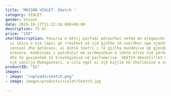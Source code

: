 ```yaml
---
title: 'MAISON VIOLET: Sketch '
category: VIOLET
gender: Unisex
date: 2019-10-17T11:22:16.000+06:00
description: 75 ml
price: "155"
shortDescription: Pasuria e këtij parfumi përputhet vetëm me elegancën e tij. Është
  si skica e një lapsi që rrëshket në një gjethe të zverdhur nga vjeshta. I thellë,
  sensual dhe qetësues, ai është teatri i të gjitha mundësive që gjenden në përulësinë
  krenare. Kombinimi i patchulit me arrëmyshkun e lehtë ofron një përkufizim të ri
  dhe të guximshëm të trashëgimisë së parfumerisë. SKETCH mbështillet në fund nga
  një vanilje Madagaskari, e cila ngel si një kujtim në thellësinë e nuhatjes.  **75ml-EDP-UNISEX**
productID: "51"
images:
- image: "/uploads/sketch.png"
- image: images/products/violet/Sketch.jpg

---
```

